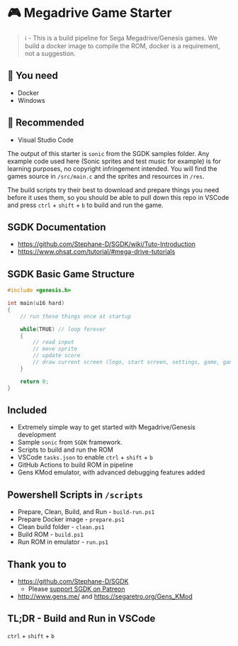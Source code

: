 # 🎮 Megadrive Game Starter

> ℹ - This is a build pipeline for Sega Megadrive/Genesis games. We build a docker image to compile the ROM, docker is a requirement, not a suggestion.

## 🎉 You need
- Docker
- Windows

## 🤔 Recommended
- Visual Studio Code

The output of this starter is `sonic` from the SGDK samples folder. Any example code used here (Sonic sprites and test music for example) is for learning purposes, no copyright infringement intended. You will find the games source in `/src/main.c` and the sprites and resources in `/res`. 

The build scripts try their best to download and prepare things you need before it uses them, so you should be able to pull down this repo in VSCode and press `ctrl` + `shift` + `b` to build and run the game.

## SGDK Documentation
- https://github.com/Stephane-D/SGDK/wiki/Tuto-Introduction
- https://www.ohsat.com/tutorial/#mega-drive-tutorials

## SGDK Basic Game Structure

```c
#include <genesis.h>

int main(u16 hard)
{
    // run these things once at startup

    while(TRUE) // loop forever
    {
        // read input
        // move sprite
        // update score
        // draw current screen (logo, start screen, settings, game, gameover, credits...)
    }

    return 0;
}
```

## Included

- Extremely simple way to get started with Megadrive/Genesis development
- Sample `sonic` from `SGDK` framework.
- Scripts to build and run the ROM
- VSCode `tasks.json` to enable `ctrl` + `shift` + `b`
- GitHub Actions to build ROM in pipeline
- Gens KMod emulator, with advanced debugging features added

## Powershell Scripts in `/scripts`
- Prepare, Clean, Build, and Run - `build-run.ps1`
- Prepare Docker image - `prepare.ps1`
- Clean build folder - `clean.ps1`
- Build ROM - `build.ps1`
- Run ROM in emulator - `run.ps1`

## Thank you to
- https://github.com/Stephane-D/SGDK
    - Please [support SGDK on Patreon](https://www.patreon.com/SGDK)
- http://www.gens.me/ and https://segaretro.org/Gens_KMod

## TL;DR - Build and Run in VSCode
`ctrl` + `shift` + `b`